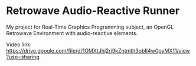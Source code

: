 # Retrowave Audio-Reactive Runner
My project for Real-Time Graphics Programming subject, an OpenGL Retrowave Environment with audio-reactive elements.

Video link: https://drive.google.com/file/d/1OMXtJhj2ri9kZntmth3obII4w0pyMX11/view?usp=sharing
